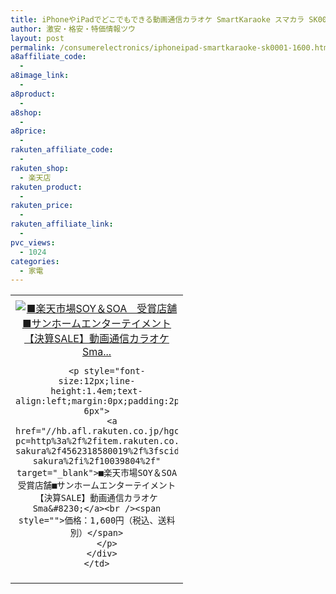 ```yaml
---
title: iPhoneやiPadでどこでもできる動画通信カラオケ SmartKaraoke スマカラ SK0001 激安特価1,600円！
author: 激安・格安・特価情報ツウ
layout: post
permalink: /consumerelectronics/iphoneipad-smartkaraoke-sk0001-1600.html
a8affiliate_code:
  -
a8image_link:
  -
a8product:
  -
a8shop:
  -
a8price:
  -
rakuten_affiliate_code:
  -
rakuten_shop:
  - 楽天店
rakuten_product:
  -
rakuten_price:
  -
rakuten_affiliate_link:
  -
pvc_views:
  - 1024
categories:
  - 家電
---
```

<table border="0" cellpadding="0" cellspacing="0">
  <tr>
    <td valign="top">
      <div style="border:1px none;margin:0px;padding:6px 0px;width:260px;text-align:center;float:left">
        <a href="//hb.afl.rakuten.co.jp/hgc/032817d8.7540390b.039d1316.5bf322fe/?pc=http%3a%2f%2fitem.rakuten.co.jp%2fkaden-sakura%2f4562318580019%2f%3fscid%3daf_link_tbl&m=http%3a%2f%2fm.rakuten.co.jp%2fkaden-sakura%2fi%2f10039804%2f" target="_blank"><img src="//hbb.afl.rakuten.co.jp/hgb/?pc=http%3a%2f%2fthumbnail.image.rakuten.co.jp%2f%400_mall%2fkaden-sakura%2fcabinet%2fgazou3%2fsk-0001.jpg%3f_ex%3d240x240&m=http%3a%2f%2fthumbnail.image.rakuten.co.jp%2f%400_mall%2fkaden-sakura%2fcabinet%2fgazou3%2fsk-0001.jpg" alt="■楽天市場SOY＆SOA　受賞店舗■サンホームエンターテイメント【決算SALE】動画通信カラオケSma..." border="0" style="margin:0px;padding:0px" /></a>

        <p style="font-size:12px;line-height:1.4em;text-align:left;margin:0px;padding:2px 6px">
          <a href="//hb.afl.rakuten.co.jp/hgc/032817d8.7540390b.039d1316.5bf322fe/?pc=http%3a%2f%2fitem.rakuten.co.jp%2fkaden-sakura%2f4562318580019%2f%3fscid%3daf_link_tbl&m=http%3a%2f%2fm.rakuten.co.jp%2fkaden-sakura%2fi%2f10039804%2f" target="_blank">■楽天市場SOY＆SOA　受賞店舗■サンホームエンターテイメント【決算SALE】動画通信カラオケSma&#8230;</a><br /><span style="">価格：1,600円（税込、送料別）</span>
        </p>
      </div>
    </td>
  </tr>
</table>